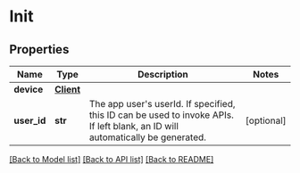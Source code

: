 # Init

## Properties
Name | Type | Description | Notes
------------ | ------------- | ------------- | -------------
**device** | [**Client**](Client.md) |  | 
**user_id** | **str** | The app user&#39;s userId. If specified, this ID can be used to invoke APIs. If left blank, an ID will automatically be generated.  | [optional] 

[[Back to Model list]](../README.md#documentation-for-models) [[Back to API list]](../README.md#documentation-for-api-endpoints) [[Back to README]](../README.md)


